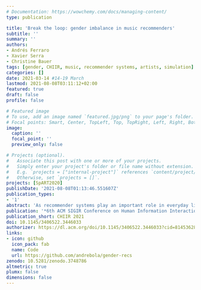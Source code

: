 ```yaml
---
# Documentation: https://wowchemy.com/docs/managing-content/
type: publication

title: 'Break the loop: gender imbalance in music recommenders'
subtitle: ''
summary: ''
authors:
- Andrés Ferraro
- Xavier Serra
- Christine Bauer
tags: [gender, CHIIR, music, recommender systems, artists, simulation]
categories: []
date: 2021-03-14 #14-19 March
lastmod: 2021-08-08T03:11:12+02:00
featured: true
draft: false
profile: false

# Featured image
# To use, add an image named `featured.jpg/png` to your page's folder.
# Focal points: Smart, Center, TopLeft, Top, TopRight, Left, Right, BottomLeft, Bottom, BottomRight.
image:
  caption: ''
  focal_point: ''
  preview_only: false

# Projects (optional).
#   Associate this post with one or more of your projects.
#   Simply enter your project's folder or file name without extension.
#   E.g. `projects = ["internal-project"]` references `content/project/deep-learning/index.md`.
#   Otherwise, set `projects = []`.
projects: [SpART2020]
publishDate: '2021-08-08T01:13:46.551607Z'
publication_types:
- '1'
abstract: 'As recommender systems play an important role in everyday life, there is an increasing pressure that such systems are fair. Besides serving diverse groups of users, recommenders need to represent and serve item providers fairly as well. In interviews with music artists, we identified that gender fairness is one of the artists’ main concerns. They emphasized that female artists should be given more exposure in music recommendations. We analyze a widely-used collaborative filtering approach with two public datasets—enriched with gender information—to understand how this approach per-forms with respect to the artists’ gender. To achieve gender balance, we propose a progressive re-ranking method that is based on the insights from the interviews. For the evaluation, we rely on a simulation of feedback loops and provide an in-depth analysis using state-of-the-art performance measures and metrics concerning gender fairness.'
publication: '*6th ACM SIGIR Conference on Human Information Interaction and Retrieval*'
publication_short: CHIIR 2021
doi: 10.1145/3406522.3446033
authorizer: https://dl.acm.org/doi/10.1145/3406522.3446033?cid=81453628934
links: 
- icon: github
  icon_pack: fab
  name: Code
  url: https://github.com/andrebola/gender-recs
zenodo: 10.5281/zenodo.3748786
altmetric: true
plumx: false
dimensions: false
---
```

